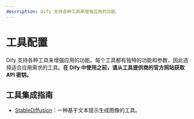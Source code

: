 ```yaml
---
description: Dify 支持各种工具来增强应用的功能。
---
```


# 工具配置

Dify 支持各种工具来增强应用的功能。每个工具都有独特的功能和参数，因此选择适合应用需求的工具。**在 Dify 中使用之前，请从工具提供商的官方网站获取 API 密钥。**

## 工具集成指南

- [StableDiffusion](./stable-diffusion.md)：一种基于文本提示生成图像的工具。